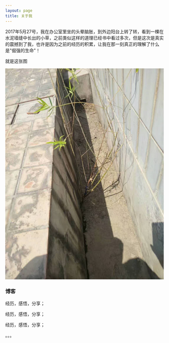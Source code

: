 ```yaml
---
layout: page
title: 关于我 
---
```

<!--more-->

<p>
2017年5月27号，我在办公室里坐的头晕脑胀，到外边阳台上转了转，看到一棵在水泥墙缝中长出的小草，之前类似这样的道理已经书中看过多次，但是这次是真实的震撼到了我，也许是因为之前的经历的积累，让我在那一刻真正的理解了什么是"倔强的生命"！
<p>

就是这张图

![avatar](/images/avatar.jpg)


<h3> 博客 </h3>  

<p>
经历，感悟，分享；
<p>
经历，感悟，分享；
<p>

<p> 

经历，感悟，分享；
<p> 
。。。
<p> 

<p> 

